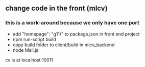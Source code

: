 ## change code in the front (mlcv)
### this is a work-around because we only have one port
- add "homepage": "g11/" to package.json in front end project
- npm run-script build
- copy build folder to client/build in mlcv_backend
- node Mail.js

cv is at localhost:10011